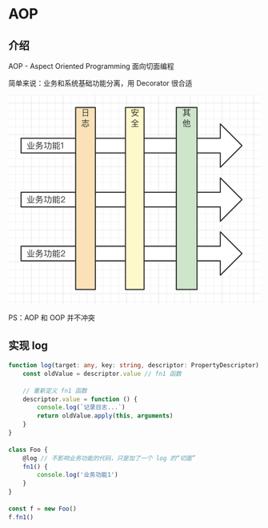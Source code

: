 # AOP

## 介绍

AOP - Aspect Oriented Programming 面向切面编程

简单来说：业务和系统基础功能分离，用 Decorator 很合适

![](./img/AOP.png)

PS：AOP 和 OOP 并不冲突

## 实现 log

```ts
function log(target: any, key: string, descriptor: PropertyDescriptor) {
    const oldValue = descriptor.value // fn1 函数

    // 重新定义 fn1 函数
    descriptor.value = function () {
        console.log(`记录日志...`)
        return oldValue.apply(this, arguments)
    }
}

class Foo {
    @log // 不影响业务功能的代码，只是加了一个 log 的“切面”
    fn1() {
        console.log('业务功能1')
    }
}

const f = new Foo()
f.fn1()
```
